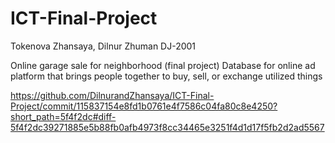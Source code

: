 # ICT-Final-Project
Tokenova Zhansaya, Dilnur Zhuman
DJ-2001

Online garage sale for neighborhood (final project)
Database for online ad platform that brings people together to buy, sell, or exchange utilized things

https://github.com/DilnurandZhansaya/ICT-Final-Project/commit/115837154e8fd1b0761e4f7586c04fa80c8e4250?short_path=5f4f2dc#diff-5f4f2dc39271885e5b88fb0afb4973f8cc34465e3251f4d1d17f5fb2d2ad5567
